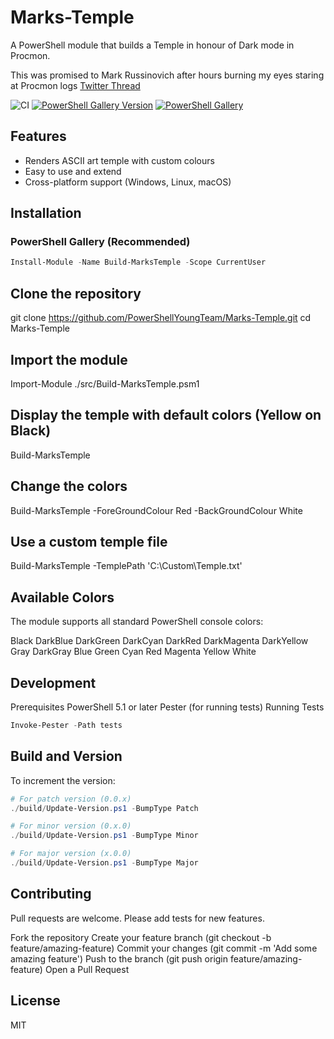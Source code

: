 # Marks-Temple

A PowerShell module that builds a Temple in honour of Dark mode in Procmon.

This was promised to Mark Russinovich after hours burning my eyes staring at Procmon logs
[Twitter Thread](https://x.com/PoSHYoungTeam/status/1418667570920570881)

![CI](https://github.com/PowerShellYoungTeam/Marks-Temple/actions/workflows/ci.yml/badge.svg)
[![PowerShell Gallery Version](https://img.shields.io/powershellgallery/v/Build-MarksTemple)](https://www.powershellgallery.com/packages/Build-MarksTemple)
[![PowerShell Gallery](https://img.shields.io/powershellgallery/dt/Build-MarksTemple)](https://www.powershellgallery.com/packages/Build-MarksTemple)

## Features

- Renders ASCII art temple with custom colours
- Easy to use and extend
- Cross-platform support (Windows, Linux, macOS)

## Installation

### PowerShell Gallery (Recommended)

```powershell
Install-Module -Name Build-MarksTemple -Scope CurrentUser
```

## Clone the repository

git clone https://github.com/PowerShellYoungTeam/Marks-Temple.git
cd Marks-Temple

## Import the module

Import-Module ./src/Build-MarksTemple.psm1

## Display the temple with default colors (Yellow on Black)

Build-MarksTemple

## Change the colors

Build-MarksTemple -ForeGroundColour Red -BackGroundColour White

## Use a custom temple file

Build-MarksTemple -TemplePath 'C:\Custom\Temple.txt'

## Available Colors

The module supports all standard PowerShell console colors:

Black
DarkBlue
DarkGreen
DarkCyan
DarkRed
DarkMagenta
DarkYellow
Gray
DarkGray
Blue
Green
Cyan
Red
Magenta
Yellow
White

## Development

Prerequisites
PowerShell 5.1 or later
Pester (for running tests)
Running Tests

```powershell
Invoke-Pester -Path tests
```

## Build and Version

To increment the version:

```powershell
# For patch version (0.0.x)
./build/Update-Version.ps1 -BumpType Patch

# For minor version (0.x.0)
./build/Update-Version.ps1 -BumpType Minor

# For major version (x.0.0)
./build/Update-Version.ps1 -BumpType Major
```

## Contributing

Pull requests are welcome. Please add tests for new features.

Fork the repository
Create your feature branch (git checkout -b feature/amazing-feature)
Commit your changes (git commit -m 'Add some amazing feature')
Push to the branch (git push origin feature/amazing-feature)
Open a Pull Request

## License

MIT

